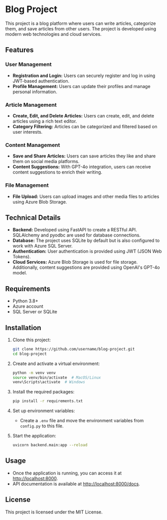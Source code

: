 # Blog Project

This project is a blog platform where users can write articles, categorize them, and save articles from other users. The project is developed using modern web technologies and cloud services.

## Features

### User Management
- **Registration and Login:** Users can securely register and log in using JWT-based authentication.
- **Profile Management:** Users can update their profiles and manage personal information.

### Article Management
- **Create, Edit, and Delete Articles:** Users can create, edit, and delete articles using a rich text editor.
- **Category Filtering:** Articles can be categorized and filtered based on user interests.

### Content Management
- **Save and Share Articles:** Users can save articles they like and share them on social media platforms.
- **Content Suggestions:** With GPT-4o integration, users can receive content suggestions to enrich their writing.

### File Management
- **File Upload:** Users can upload images and other media files to articles using Azure Blob Storage.

## Technical Details

- **Backend:** Developed using FastAPI to create a RESTful API. SQLAlchemy and pyodbc are used for database connections.
- **Database:** The project uses SQLite by default but is also configured to work with Azure SQL Server.
- **Authentication:** User authentication is provided using JWT (JSON Web Tokens).
- **Cloud Services:** Azure Blob Storage is used for file storage. Additionally, content suggestions are provided using OpenAI's GPT-4o model.

## Requirements

- Python 3.8+
- Azure account
- SQL Server or SQLite

## Installation

1. Clone this project:
   ```bash
   git clone https://github.com/username/blog-project.git
   cd blog-project
   ```

2. Create and activate a virtual environment:
   ```bash
   python -m venv venv
   source venv/bin/activate  # MacOS/Linux
   venv\Scripts\activate  # Windows
   ```

3. Install the required packages:
   ```bash
   pip install -r requirements.txt
   ```

4. Set up environment variables:
   - Create a `.env` file and move the environment variables from `config.py` to this file.

5. Start the application:
   ```bash
   uvicorn backend.main:app --reload
   ```

## Usage

- Once the application is running, you can access it at [http://localhost:8000](http://localhost:8000).
- API documentation is available at [http://localhost:8000/docs](http://localhost:8000/docs).

## License

This project is licensed under the MIT License. 